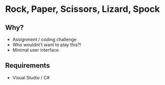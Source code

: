 # Rock, Paper, Scissors, Lizard, Spock

## Why?
- Assignment / coding challenge
- Who wouldnt't want to play this?!
- Minimal user interface. 

## Requirements
- Visual Studio / C#
